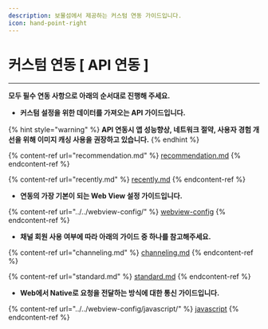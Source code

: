 ```yaml
---
description: 보물섬에서 제공하는 커스텀 연동 가이드입니다.
icon: hand-point-right
---
```


# 커스텀 연동 \[ API 연동 ]

***

**모두 필수 연동 사항으로 아래의 순서대로 진행해 주세요.**



* **커스텀 설정을 위한 데이터를 가져오는 API 가이드입니다.**

{% hint style="warning" %}
**API 연동시 앱 성능향상, 네트워크 절약, 사용자 경험 개선을 위해 이미지 캐싱 사용을 권장하고 있습니다.**
{% endhint %}

{% content-ref url="recommendation.md" %}
[recommendation.md](recommendation.md)
{% endcontent-ref %}

{% content-ref url="recently.md" %}
[recently.md](recently.md)
{% endcontent-ref %}

* **연동의 가장 기본이 되는 Web View 설정 가이드입니다.**

{% content-ref url="../../webview-config/" %}
[webview-config](../../webview-config/)
{% endcontent-ref %}

* **채널 회원 사용 여부에 따라 아래의 가이드 중 하나를 참고해주세요.**

{% content-ref url="channeling.md" %}
[channeling.md](channeling.md)
{% endcontent-ref %}

{% content-ref url="standard.md" %}
[standard.md](standard.md)
{% endcontent-ref %}

* **Web에서 Native로 요청을 전달하는 방식에 대한 통신 가이드입니다.**

{% content-ref url="../../webview-config/javascript/" %}
[javascript](../../webview-config/javascript/)
{% endcontent-ref %}

